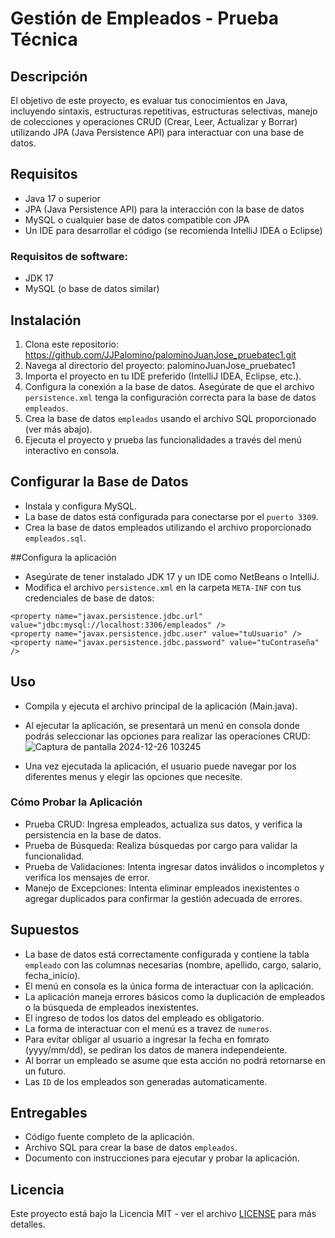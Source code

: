 # Gestión de Empleados - Prueba Técnica

## Descripción
El objetivo de este proyecto, es evaluar tus conocimientos en Java, incluyendo sintaxis, estructuras repetitivas, estructuras selectivas, manejo de colecciones y operaciones CRUD (Crear, Leer, Actualizar y Borrar)
utilizando JPA (Java Persistence API) para interactuar con una base de datos.

## Requisitos
- Java 17 o superior
- JPA (Java Persistence API) para la interacción con la base de datos
- MySQL o cualquier base de datos compatible con JPA
- Un IDE para desarrollar el código (se recomienda IntelliJ IDEA o Eclipse)

### Requisitos de software:
- JDK 17
- MySQL (o base de datos similar)

## Instalación
1. Clona este repositorio:  https://github.com/JJPalomino/palominoJuanJose_pruebatec1.git
2. Navega al directorio del proyecto: palominoJuanJose_pruebatec1
3. Importa el proyecto en tu IDE preferido (IntelliJ IDEA, Eclipse, etc.).
4. Configura la conexión a la base de datos. Asegúrate de que el archivo `persistence.xml` tenga la configuración correcta para la base de datos `empleados`.
5. Crea la base de datos `empleados` usando el archivo SQL proporcionado (ver más abajo).
6. Ejecuta el proyecto y prueba las funcionalidades a través del menú interactivo en consola.

## Configurar la Base de Datos
- Instala y configura MySQL.
- La base de datos está configurada para conectarse por el `puerto 3309`.
- Crea la base de datos empleados utilizando el archivo proporcionado `empleados.sql`.

##Configura la aplicación
- Asegúrate de tener instalado JDK 17 y un IDE como NetBeans o IntelliJ.
- Modifica el archivo `persistence.xml` en la carpeta `META-INF` con tus credenciales de base de datos:
```
<property name="javax.persistence.jdbc.url" value="jdbc:mysql://localhost:3306/empleados" />
<property name="javax.persistence.jdbc.user" value="tuUsuario" />
<property name="javax.persistence.jdbc.password" value="tuContraseña" />
```
 
## Uso
- Compila y ejecuta el archivo principal de la aplicación (Main.java).
- Al ejecutar la aplicación, se presentará un menú en consola donde podrás seleccionar las opciones para realizar las operaciones CRUD:
![Captura de pantalla 2024-12-26 103245](https://github.com/user-attachments/assets/a7d9f8ba-5bb2-4575-a0c7-5f9b1859e6e7)

- Una vez ejecutada la aplicación, el usuario puede navegar por los diferentes menus y elegir las opciones que necesite.

### Cómo Probar la Aplicación
- Prueba CRUD: Ingresa empleados, actualiza sus datos, y verifica la persistencia en la base de datos.
- Prueba de Búsqueda: Realiza búsquedas por cargo para validar la funcionalidad.
- Prueba de Validaciones: Intenta ingresar datos inválidos o incompletos y verifica los mensajes de error.
- Manejo de Excepciones: Intenta eliminar empleados inexistentes o agregar duplicados para confirmar la gestión adecuada de errores.

## Supuestos

- La base de datos está correctamente configurada y contiene la tabla `empleado` con las columnas necesarias (nombre, apellido, cargo, salario, fecha_inicio).
- El menú en consola es la única forma de interactuar con la aplicación.
- La aplicación maneja errores básicos como la duplicación de empleados o la búsqueda de empleados inexistentes.
- El ingreso de todos los datos del empleado es obligatorio.
- La forma de interactuar con el menú es a travez de `numeros`. 
- Para evitar obligar al usuario a ingresar la fecha en fomrato (yyyy/mm/dd), se pediran los datos de manera independeiente.
- Al borrar un empleado se asume que esta acción no podrá retornarse en un futuro.
- Las `ID` de los empleados son generadas automaticamente.

## Entregables
- Código fuente completo de la aplicación.
- Archivo SQL para crear la base de datos `empleados`.
- Documento con instrucciones para ejecutar y probar la aplicación.

## Licencia

Este proyecto está bajo la Licencia MIT - ver el archivo [LICENSE](LICENSE) para más detalles.
